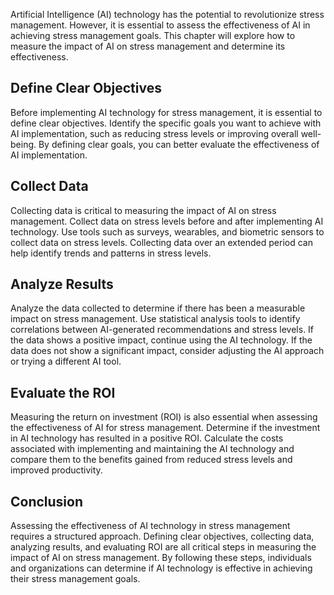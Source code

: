 

Artificial Intelligence (AI) technology has the potential to revolutionize stress management. However, it is essential to assess the effectiveness of AI in achieving stress management goals. This chapter will explore how to measure the impact of AI on stress management and determine its effectiveness.

Define Clear Objectives
-----------------------

Before implementing AI technology for stress management, it is essential to define clear objectives. Identify the specific goals you want to achieve with AI implementation, such as reducing stress levels or improving overall well-being. By defining clear goals, you can better evaluate the effectiveness of AI implementation.

Collect Data
------------

Collecting data is critical to measuring the impact of AI on stress management. Collect data on stress levels before and after implementing AI technology. Use tools such as surveys, wearables, and biometric sensors to collect data on stress levels. Collecting data over an extended period can help identify trends and patterns in stress levels.

Analyze Results
---------------

Analyze the data collected to determine if there has been a measurable impact on stress management. Use statistical analysis tools to identify correlations between AI-generated recommendations and stress levels. If the data shows a positive impact, continue using the AI technology. If the data does not show a significant impact, consider adjusting the AI approach or trying a different AI tool.

Evaluate the ROI
----------------

Measuring the return on investment (ROI) is also essential when assessing the effectiveness of AI for stress management. Determine if the investment in AI technology has resulted in a positive ROI. Calculate the costs associated with implementing and maintaining the AI technology and compare them to the benefits gained from reduced stress levels and improved productivity.

Conclusion
----------

Assessing the effectiveness of AI technology in stress management requires a structured approach. Defining clear objectives, collecting data, analyzing results, and evaluating ROI are all critical steps in measuring the impact of AI on stress management. By following these steps, individuals and organizations can determine if AI technology is effective in achieving their stress management goals.
